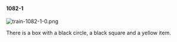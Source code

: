 #### 1082-1
![train-1082-1-0.png](https://github.com/lil-lab/nlvr/raw/master/nlvr/train/images/78/train-1082-1-0.png "train-1082-1-0.png")

There is a box with a black circle, a black square and a yellow item.